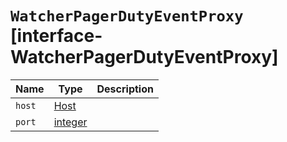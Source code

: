 # `WatcherPagerDutyEventProxy` [interface-WatcherPagerDutyEventProxy]

| Name | Type | Description |
| - | - | - |
| `host` | [Host](./Host.md) | &nbsp; |
| `port` | [integer](./integer.md) | &nbsp; |
